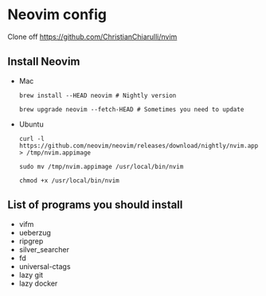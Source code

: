 # Neovim config

Clone off https://github.com/ChristianChiarulli/nvim


## Install Neovim

- Mac

  ```
  brew install --HEAD neovim # Nightly version

  brew upgrade neovim --fetch-HEAD # Sometimes you need to update
  ```

- Ubuntu

  ```
  curl -l https://github.com/neovim/neovim/releases/download/nightly/nvim.appimage > /tmp/nvim.appimage

  sudo mv /tmp/nvim.appimage /usr/local/bin/nvim

  chmod +x /usr/local/bin/nvim
  ```

## List of programs you should install

- vifm
- ueberzug
- ripgrep
- silver_searcher
- fd
- universal-ctags
- lazy git
- lazy docker

